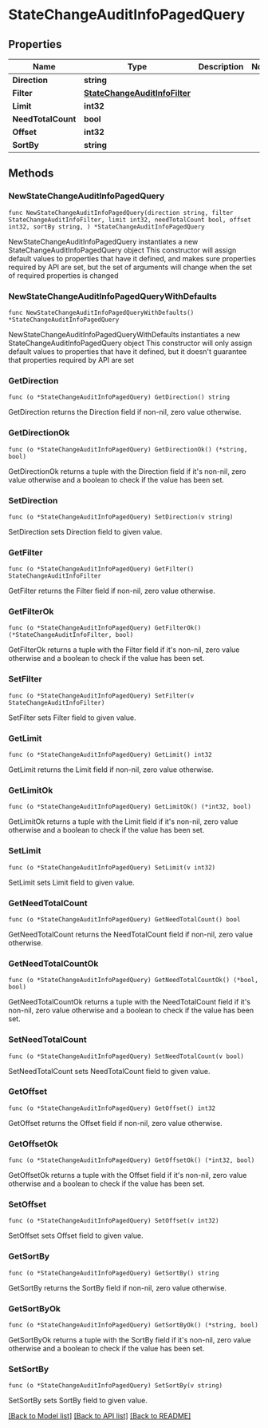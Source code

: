 # StateChangeAuditInfoPagedQuery

## Properties

Name | Type | Description | Notes
------------ | ------------- | ------------- | -------------
**Direction** | **string** |  | 
**Filter** | [**StateChangeAuditInfoFilter**](StateChangeAuditInfoFilter.md) |  | 
**Limit** | **int32** |  | 
**NeedTotalCount** | **bool** |  | 
**Offset** | **int32** |  | 
**SortBy** | **string** |  | 

## Methods

### NewStateChangeAuditInfoPagedQuery

`func NewStateChangeAuditInfoPagedQuery(direction string, filter StateChangeAuditInfoFilter, limit int32, needTotalCount bool, offset int32, sortBy string, ) *StateChangeAuditInfoPagedQuery`

NewStateChangeAuditInfoPagedQuery instantiates a new StateChangeAuditInfoPagedQuery object
This constructor will assign default values to properties that have it defined,
and makes sure properties required by API are set, but the set of arguments
will change when the set of required properties is changed

### NewStateChangeAuditInfoPagedQueryWithDefaults

`func NewStateChangeAuditInfoPagedQueryWithDefaults() *StateChangeAuditInfoPagedQuery`

NewStateChangeAuditInfoPagedQueryWithDefaults instantiates a new StateChangeAuditInfoPagedQuery object
This constructor will only assign default values to properties that have it defined,
but it doesn't guarantee that properties required by API are set

### GetDirection

`func (o *StateChangeAuditInfoPagedQuery) GetDirection() string`

GetDirection returns the Direction field if non-nil, zero value otherwise.

### GetDirectionOk

`func (o *StateChangeAuditInfoPagedQuery) GetDirectionOk() (*string, bool)`

GetDirectionOk returns a tuple with the Direction field if it's non-nil, zero value otherwise
and a boolean to check if the value has been set.

### SetDirection

`func (o *StateChangeAuditInfoPagedQuery) SetDirection(v string)`

SetDirection sets Direction field to given value.


### GetFilter

`func (o *StateChangeAuditInfoPagedQuery) GetFilter() StateChangeAuditInfoFilter`

GetFilter returns the Filter field if non-nil, zero value otherwise.

### GetFilterOk

`func (o *StateChangeAuditInfoPagedQuery) GetFilterOk() (*StateChangeAuditInfoFilter, bool)`

GetFilterOk returns a tuple with the Filter field if it's non-nil, zero value otherwise
and a boolean to check if the value has been set.

### SetFilter

`func (o *StateChangeAuditInfoPagedQuery) SetFilter(v StateChangeAuditInfoFilter)`

SetFilter sets Filter field to given value.


### GetLimit

`func (o *StateChangeAuditInfoPagedQuery) GetLimit() int32`

GetLimit returns the Limit field if non-nil, zero value otherwise.

### GetLimitOk

`func (o *StateChangeAuditInfoPagedQuery) GetLimitOk() (*int32, bool)`

GetLimitOk returns a tuple with the Limit field if it's non-nil, zero value otherwise
and a boolean to check if the value has been set.

### SetLimit

`func (o *StateChangeAuditInfoPagedQuery) SetLimit(v int32)`

SetLimit sets Limit field to given value.


### GetNeedTotalCount

`func (o *StateChangeAuditInfoPagedQuery) GetNeedTotalCount() bool`

GetNeedTotalCount returns the NeedTotalCount field if non-nil, zero value otherwise.

### GetNeedTotalCountOk

`func (o *StateChangeAuditInfoPagedQuery) GetNeedTotalCountOk() (*bool, bool)`

GetNeedTotalCountOk returns a tuple with the NeedTotalCount field if it's non-nil, zero value otherwise
and a boolean to check if the value has been set.

### SetNeedTotalCount

`func (o *StateChangeAuditInfoPagedQuery) SetNeedTotalCount(v bool)`

SetNeedTotalCount sets NeedTotalCount field to given value.


### GetOffset

`func (o *StateChangeAuditInfoPagedQuery) GetOffset() int32`

GetOffset returns the Offset field if non-nil, zero value otherwise.

### GetOffsetOk

`func (o *StateChangeAuditInfoPagedQuery) GetOffsetOk() (*int32, bool)`

GetOffsetOk returns a tuple with the Offset field if it's non-nil, zero value otherwise
and a boolean to check if the value has been set.

### SetOffset

`func (o *StateChangeAuditInfoPagedQuery) SetOffset(v int32)`

SetOffset sets Offset field to given value.


### GetSortBy

`func (o *StateChangeAuditInfoPagedQuery) GetSortBy() string`

GetSortBy returns the SortBy field if non-nil, zero value otherwise.

### GetSortByOk

`func (o *StateChangeAuditInfoPagedQuery) GetSortByOk() (*string, bool)`

GetSortByOk returns a tuple with the SortBy field if it's non-nil, zero value otherwise
and a boolean to check if the value has been set.

### SetSortBy

`func (o *StateChangeAuditInfoPagedQuery) SetSortBy(v string)`

SetSortBy sets SortBy field to given value.



[[Back to Model list]](../README.md#documentation-for-models) [[Back to API list]](../README.md#documentation-for-api-endpoints) [[Back to README]](../README.md)


